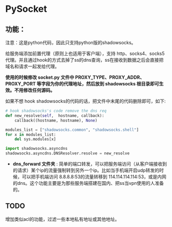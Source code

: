 # PySocket


## 功能：

注意：这是python代码，因此只支持python版的shadowsocks。

给服务端添加前置代理（原则上也适用于客户端），支持 http、socks4、socks5 代理。并且通过hook的方式去掉了ss的dns查询，ss在接收到数据之后会直接把域名和请求一起发给代理。

**使用的时候修改 socket.py 文件中 PROXY_TYPE、PROXY_ADDR、PROXY_PORT 等字段为你的代理地址，然后放到 shadowsocks 根目录即可生效。不用修改任何源码。**

如果不想 hook shadowsocks的代码的话，把文件中末尾的代码删除即可，如下:

```python
# hook shadowsocks's code remove the dns req
def new_resolve(self,  hostname, callback):
    callback((hostname, hostname), None)

modules_list = ["shadowsocks.common", "shadowsocks.shell"]
for x in modules_list:
    del sys.modules[x]

import shadowsocks.asyncdns
shadowsocks.asyncdns.DNSResolver.resolve = new_resolve

```


* **dns_forward 文件夹** : 简单的端口转发，可以把服务端访问（从客户端接收到的请求）某个ip的流量强制转到另外一个ip。比如当手机端开启udp转发的时候，可以把手机端访问 8.8.8.8:53的流量转移到 114.114.114.114:53，或是内网的dns。这个功能主要是为那些服务端搭建在国内、把ss当vpn使用的人准备的。

## TODO
增加类似acl的功能，过滤一些本地私有地址或其他地址。

